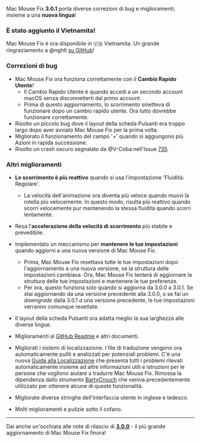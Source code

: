 Mac Mouse Fix **3.0.1** porta diverse correzioni di bug e miglioramenti, insieme a una **nuova lingua**!

### È stato aggiunto il Vietnamita!

Mac Mouse Fix è ora disponibile in 🇻🇳 Vietnamita. Un grande ringraziamento a @nghlt [su GitHub](https://GitHub.com/nghlt)!

### Correzioni di bug

- Mac Mouse Fix ora funziona correttamente con il **Cambio Rapido Utente**!
  - Il Cambio Rapido Utente è quando accedi a un secondo account macOS senza disconnetterti dal primo account.
  - Prima di questo aggiornamento, lo scorrimento smetteva di funzionare dopo un cambio rapido utente. Ora tutto dovrebbe funzionare correttamente.
- Risolto un piccolo bug dove il layout della scheda Pulsanti era troppo largo dopo aver avviato Mac Mouse Fix per la prima volta.
- Migliorato il funzionamento del campo '+' quando si aggiungono più Azioni in rapida successione.
- Risolto un crash oscuro segnalato da @V-Coba nell'Issue [735](https://github.com/noah-nuebling/mac-mouse-fix/issues/735).

### Altri miglioramenti

- **Lo scorrimento è più reattivo** quando si usa l'impostazione 'Fluidità: Regolare'.
  - La velocità dell'animazione ora diventa più veloce quando muovi la rotella più velocemente. In questo modo, risulta più reattivo quando scorri velocemente pur mantenendo la stessa fluidità quando scorri lentamente.

- Resa l'**accelerazione della velocità di scorrimento** più stabile e prevedibile.
- Implementato un meccanismo per **mantenere le tue impostazioni** quando aggiorni a una nuova versione di Mac Mouse Fix.
  - Prima, Mac Mouse Fix resettava tutte le tue impostazioni dopo l'aggiornamento a una nuova versione, se la struttura delle impostazioni cambiava. Ora, Mac Mouse Fix tenterà di aggiornare la struttura delle tue impostazioni e mantenere le tue preferenze.
  - Per ora, questo funziona solo quando si aggiorna da 3.0.0 a 3.0.1. Se stai aggiornando da una versione precedente alla 3.0.0, o se fai un _downgrade_ dalla 3.0.1 _a_ una versione precedente, le tue impostazioni verranno comunque resettate.
- Il layout della scheda Pulsanti ora adatta meglio la sua larghezza alle diverse lingue.
- Miglioramenti al [GitHub Readme](https://github.com/noah-nuebling/mac-mouse-fix#background) e altri documenti.
- Migliorati i sistemi di localizzazione. I file di traduzione vengono ora automaticamente puliti e analizzati per potenziali problemi. C'è una nuova [Guida alla Localizzazione](https://github.com/noah-nuebling/mac-mouse-fix/discussions/731) che presenta tutti i problemi rilevati automaticamente insieme ad altre informazioni utili e istruzioni per le persone che vogliono aiutare a tradurre Mac Mouse Fix. Rimossa la dipendenza dallo strumento [BartyCrouch](https://github.com/FlineDev/BartyCrouch) che veniva precedentemente utilizzato per ottenere alcune di queste funzionalità.
- Migliorate diverse stringhe dell'interfaccia utente in inglese e tedesco.
- Molti miglioramenti e pulizie sotto il cofano.

---

Dai anche un'occhiata alle note di rilascio di [**3.0.0**](https://github.com/noah-nuebling/mac-mouse-fix/releases/tag/3.0.0) - il più grande aggiornamento di Mac Mouse Fix finora!